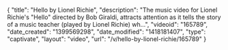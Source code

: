 {
    "title": "Hello by Lionel Richie",
    "description": "The music video for Lionel Richie's \"Hello\" directed by Bob Giraldi, attracts attention as it tells the story of a music teacher (played by Lionel Richie) wh...",
    "videoid": "165789",
    "date_created": "1399569298",
    "date_modified": "1418181407",
    "type": "captivate",
    "layout": "video",
    "url": "\/v\/hello-by-lionel-richie\/165789"
}